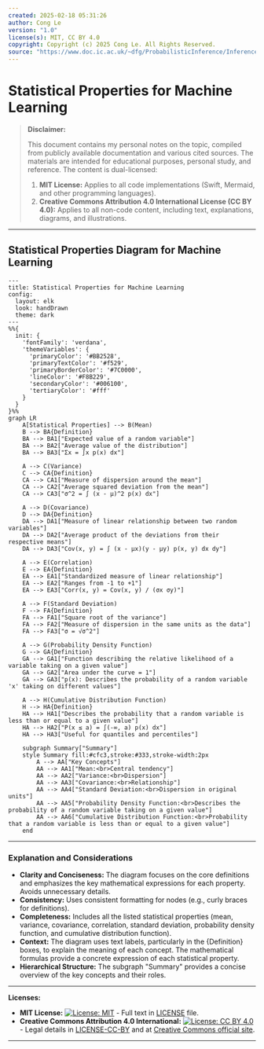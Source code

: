 ```yaml
---
created: 2025-02-18 05:31:26
author: Cong Le
version: "1.0"
license(s): MIT, CC BY 4.0
copyright: Copyright (c) 2025 Cong Le. All Rights Reserved.
source: "https://www.doc.ic.ac.uk/~dfg/ProbabilisticInference/InferenceAndMachineLearningNotes.pdf"
---
```




# Statistical Properties for Machine Learning
> **Disclaimer:**
>
> This document contains my personal notes on the topic,
> compiled from publicly available documentation and various cited sources.
> The materials are intended for educational purposes, personal study, and reference.
> The content is dual-licensed:
> 1. **MIT License:** Applies to all code implementations (Swift, Mermaid, and other programming languages).
> 2. **Creative Commons Attribution 4.0 International License (CC BY 4.0):** Applies to all non-code content, including text, explanations, diagrams, and illustrations.
---


## Statistical Properties Diagram for Machine Learning


```mermaid
---
title: Statistical Properties for Machine Learning
config:
  layout: elk
  look: handDrawn
  theme: dark
---
%%{
  init: {
    'fontFamily': 'verdana',
    'themeVariables': {
      'primaryColor': '#BB2528',
      'primaryTextColor': '#f529',
      'primaryBorderColor': '#7C0000',
      'lineColor': '#F8B229',
      'secondaryColor': '#006100',
      'tertiaryColor': '#fff'
    }
  }
}%%
graph LR
    A[Statistical Properties] --> B(Mean)
    B --> BA{Definition}
    BA --> BA1["Expected value of a random variable"]
    BA --> BA2["Average value of the distribution"]
    BA --> BA3["Σx = ∫x p(x) dx"]

    A --> C(Variance)
    C --> CA{Definition}
    CA --> CA1["Measure of dispersion around the mean"]
    CA --> CA2["Average squared deviation from the mean"]
    CA --> CA3["σ^2 = ∫ (x - μ)^2 p(x) dx"]

    A --> D(Covariance)
    D --> DA{Definition}
    DA --> DA1["Measure of linear relationship between two random variables"]
    DA --> DA2["Average product of the deviations from their respective means"]
    DA --> DA3["Cov(x, y) = ∫ (x - μx)(y - μy) p(x, y) dx dy"]

    A --> E(Correlation)
    E --> EA{Definition}
    EA --> EA1["Standardized measure of linear relationship"]
    EA --> EA2["Ranges from -1 to +1"]
    EA --> EA3["Corr(x, y) = Cov(x, y) / (σx σy)"]
    
    A --> F(Standard Deviation)
    F --> FA{Definition}
    FA --> FA1["Square root of the variance"]
    FA --> FA2["Measure of dispersion in the same units as the data"]
    FA --> FA3["σ = √σ^2"]

    A --> G(Probability Density Function)
    G --> GA{Definition}
    GA --> GA1["Function describing the relative likelihood of a variable taking on a given value"]
    GA --> GA2["Area under the curve = 1"]
    GA --> GA3["p(x): Describes the probability of a random variable 'x' taking on different values"]

    A --> H(Cumulative Distribution Function)
    H --> HA{Definition}
    HA --> HA1["Describes the probability that a random variable is less than or equal to a given value"]
    HA --> HA2["P(x ≤ a) = ∫(-∞, a) p(x) dx"]
    HA --> HA3["Useful for quantiles and percentiles"]
    
    subgraph Summary["Summary"]
    style Summary fill:#cfc3,stroke:#333,stroke-width:2px
        A --> AA["Key Concepts"]
        AA --> AA1["Mean:<br>Central tendency"]
        AA --> AA2["Variance:<br>Dispersion"]
        AA --> AA3["Covariance:<br>Relationship"]
        AA --> AA4["Standard Deviation:<br>Dispersion in original units"]
        AA --> AA5["Probability Density Function:<br>Describes the probability of a random variable taking on a given value"]
        AA --> AA6["Cumulative Distribution Function:<br>Probability that a random variable is less than or equal to a given value"]
    end

```

---


### Explanation and Considerations

* **Clarity and Conciseness:** The diagram focuses on the core definitions and emphasizes the key mathematical expressions for each property.  Avoids unnecessary details.
* **Consistency:** Uses consistent formatting for nodes (e.g., curly braces for definitions).
* **Completeness:** Includes all the listed statistical properties (mean, variance, covariance, correlation, standard deviation, probability density function, and cumulative distribution function).
* **Context:** The diagram uses text labels, particularly in the {Definition} boxes, to explain the meaning of each concept.  The mathematical formulas provide a concrete expression of each statistical property.
* **Hierarchical Structure:** The subgraph "Summary" provides a concise overview of the key concepts and their roles.


---
**Licenses:**

- **MIT License:**  [![License: MIT](https://img.shields.io/badge/License-MIT-yellow.svg)](LICENSE) - Full text in [LICENSE](LICENSE) file.
- **Creative Commons Attribution 4.0 International:** [![License: CC BY 4.0](https://licensebuttons.net/l/by/4.0/88x31.png)](LICENSE-CC-BY) - Legal details in [LICENSE-CC-BY](LICENSE-CC-BY) and at [Creative Commons official site](http://creativecommons.org/licenses/by/4.0/).

---